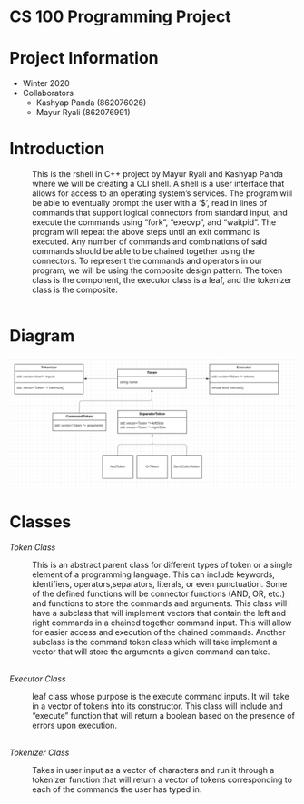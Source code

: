 # CS 100 Programming Project

# Project Information
* Winter 2020
* Collaborators
  * Kashyap Panda (862076026)
  * Mayur Ryali (862076991)
  
<h1>Introduction</h1>

<d1>
    <dd>This is the rshell in C++ project by Mayur Ryali and Kashyap Panda where we will be creating a CLI shell. A shell is a user interface that allows for access to an operating system’s services. The program will be able to eventually prompt the user with a ‘$’, read in lines of commands that support logical connectors from standard input, and execute the commands using “fork”, “execvp”, and “waitpid”. The program will repeat the above steps until an exit command is executed. Any number of commands and combinations of said commands should be able to be chained together using the connectors. To represent the commands and operators in our program, we will be using the composite design pattern. The token class is the component, the executor class is a leaf, and the tokenizer class is the composite. </dd>    
</d1>

<br>

# Diagram
![OMT Diagram](images/omtdiagram.png)

<h1>Classes</h1>

*Token Class*
<d1>
<dd>This is an abstract parent class for different types of token or a single element of a programming language. This can include  keywords, 
identifiers, operators,separators, literals, or even punctuation. Some of the defined functions will be connector functions (AND, OR, etc.) 
and functions to store the commands and arguments. 
This class will have a subclass that will implement vectors that contain the left and right commands in a chained together command input. 
This will allow for easier access and execution of the chained commands. 
Another subclass is the command token class which will take implement a vector that will store the arguments a given command can take. </dd>
</d1>

<br>

*Executor Class*
<d1>
<dd> leaf class whose purpose is the execute command inputs. It will take in a vector of tokens into its constructor. This class will include 
and “execute” function that will return a boolean based on the presence of errors upon execution. </dd>
</d1>

<br>

*Tokenizer Class*
<d1>
<dd>Takes in user input as a vector of characters and run it through a tokenizer function that will return a vector of tokens corresponding to 
each of the commands the user has typed in.</dd>
</d1>

 
